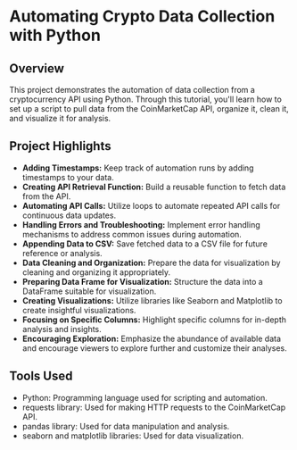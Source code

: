 # Automating Crypto Data Collection with Python

## Overview
This project demonstrates the automation of data collection from a cryptocurrency API using Python. Through this tutorial, you'll learn how to set up a script to pull data from the CoinMarketCap API, organize it, clean it, and visualize it for analysis.

## Project Highlights
- **Adding Timestamps:** Keep track of automation runs by adding timestamps to your data.
- **Creating API Retrieval Function:** Build a reusable function to fetch data from the API.
- **Automating API Calls:** Utilize loops to automate repeated API calls for continuous data updates.
- **Handling Errors and Troubleshooting:** Implement error handling mechanisms to address common issues during automation.
- **Appending Data to CSV:** Save fetched data to a CSV file for future reference or analysis.
- **Data Cleaning and Organization:** Prepare the data for visualization by cleaning and organizing it appropriately.
- **Preparing Data Frame for Visualization:** Structure the data into a DataFrame suitable for visualization.
- **Creating Visualizations:** Utilize libraries like Seaborn and Matplotlib to create insightful visualizations.
- **Focusing on Specific Columns:** Highlight specific columns for in-depth analysis and insights.
- **Encouraging Exploration:** Emphasize the abundance of available data and encourage viewers to explore further and customize their analyses.

## Tools Used
- Python: Programming language used for scripting and automation.
- requests library: Used for making HTTP requests to the CoinMarketCap API.
- pandas library: Used for data manipulation and analysis.
- seaborn and matplotlib libraries: Used for data visualization.

